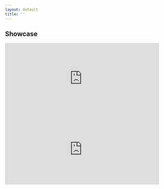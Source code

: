 ```yaml
---
layout: default
title: ''
---
```


## Showcase

<iframe 
  src="https://open.spotify.com/embed/show/7Ewd7bSxDH4dbvkfT6YCt2?utm_source=generator" 
  width="100%" 
  height="232" 
  frameBorder="0" 
  allowfullscreen="" 
  allow="autoplay; clipboard-write; encrypted-media; fullscreen; picture-in-picture"
></iframe>

<iframe 
  src="https://open.spotify.com/embed/show/1dX36qipnRNBGu1MYpvHcA?utm_source=generator" 
  width="100%" 
  height="232" 
  frameBorder="0" 
  allowfullscreen="" 
  allow="autoplay; clipboard-write; encrypted-media; fullscreen; picture-in-picture"
></iframe>
        
